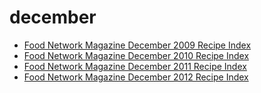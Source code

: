 # december

 * [Food Network Magazine December 2009 Recipe Index](../../index/f/food-network-magazine-december-2009-recipe-index.json)
 * [Food Network Magazine December 2010 Recipe Index](../../index/f/food-network-magazine-december-2010-recipe-index.json)
 * [Food Network Magazine December 2011 Recipe Index](../../index/f/food-network-magazine-december-2011-recipe-index.json)
 * [Food Network Magazine December 2012 Recipe Index](../../index/f/food-network-magazine-december-2012-recipe-index.json)
